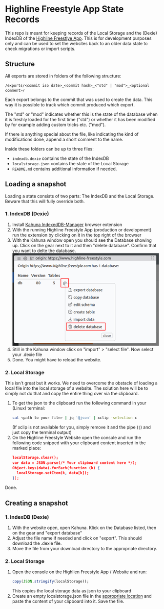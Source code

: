 # Highline Freestyle App State Records

This repo is meant for keeping records of the Local Storage and the (Dexie)
IndexDB of the [Highline Freestlye App](https://github.com/bastislack/highline-freestyle).
This is for development purposes only and can be used to set the websites back
to an older data state to check migrations or import scripts.

## Structure
All exports are stored in folders of the following structure:
```
/exports/<commit iso date>_<commit hash>_<"std" | "mod">_<optional comment>/
```
Each export belongs to the commit that was used to create the data. This way
it is possible to track which commit produced which export.

The "std" or "mod" indicates whether this is the state of the database when it
is freshly loaded for the first time ("std") or whether it has been modified by
for example adding custom tricks etc. ("mod").

If there is anything special about the file, like indicating the kind of
modifications done, append a short comment to the name.

Inside these folders can be up to three files:
- `indexdb.dexie` contains the state of the IndexDB
- `localstorage.json` contains the state of the Local Storage
- `README.md` contains additional information if needed.

## Loading a snapshot
Loading a state consists of two parts: The IndexDB and the Local Storage. Beware
that this will fully override both.

### 1. IndexDB (Dexie)
1. Install [Kahuna IndexedDB-Manager](https://addons.mozilla.org/en-US/firefox/addon/kahuna-the-indexeddb-manager/) browser extension
2. With the running Highline Freestyle App (production or development) run the extension by clicking on it in the top right of the browser
3. With the Kahuna window open you should see the Database showing up. Click on the gear next to it and then "delete database". Confirm that you want to delte the database. ![delete database](img/delete_database.png)
4. Still in the Kahuna window click on "import" > "select file". Now select your .dexie file
5. Done. You might have to reload the website.

### 2. Local Storage
This isn't great but it works. We need to overcome the obstacle of loading a
local file into the local storage of a website. The solution here will be to
simply not do that and copy the entire thing over via the clipboard.

1. To get the json to the clipboard run the following command in your (Linux) terminal:
   ```sh
   cat <path to your file> | jq '@json' | xclip -selection c
   ```
   (If xclip is not available for you, simply remove it and the pipe (`|`) and just copy the terminal output)
2. On the Highline Freestyle Website open the console and run the following code snipped with your clipboard content inserted in the marked place:
   ```json
   localStorage.clear();
   var data = JSON.parse(/* Your clipboard content here */);
   Object.keys(data).forEach(function (k) {
     localStorage.setItem(k, data[k]);
   });
   ```
Done.

## Creating a snapshot

### 1. IndexDB (Dexie)
1. With the website open, open Kahuna. Klick on the Database listed, then on the gear and "export database"
2. Adjust the file name if needed and click on "export". This should download the .dexie file.
3. Move the file from your download directory to the appropriate directory.

### 2. Local Storage
1. Open the console on the Highlien Freestyle App / Website and run:
   ```js
   copy(JSON.stringify(localStorage));
   ```
   This copies the local storage data as json to your clipboard
2. Create an empty localstorage.json file in the [appropriate location](#structure) and paste the content of your clipboard into it. Save the file.

